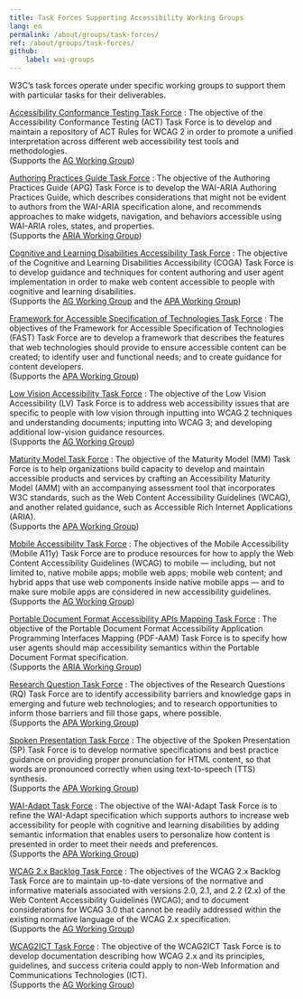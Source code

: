 ```yaml
---
title: Task Forces Supporting Accessibility Working Groups
lang: en
permalink: /about/groups/task-forces/
ref: /about/groups/task-forces/
github:
    label: wai-groups
---
```


W3C’s task forces operate under specific working groups to support them with particular tasks for their deliverables.

[Accessibility Conformance Testing Task Force](/about/groups/task-forces/conformance-testing/)
: The objective of the Accessibility Conformance Testing (ACT) Task Force is to develop and maintain a repository of ACT Rules for WCAG 2 in order to promote a unified interpretation across different web accessibility test tools and methodologies.<br />(Supports the [AG Working Group](/about/groups/agwg/))

[Authoring Practices Guide Task Force](/about/groups/task-forces/practices/)
: The objective of the Authoring Practices Guide (APG) Task Force is to develop the WAI-ARIA Authoring Practices Guide, which describes considerations that might not be evident to authors from the WAI-ARIA specification alone, and recommends approaches to make widgets, navigation, and behaviors accessible using WAI-ARIA roles, states, and properties.<br />(Supports the [ARIA Working Group](/about/groups/ariawg/))

[Cognitive and Learning Disabilities Accessibility Task Force](/about/groups/task-forces/coga/)
: The objective of the Cognitive and Learning Disabilities Accessibility (COGA) Task Force is to develop guidance and techniques for content authoring and user agent implementation in order to make web content accessible to people with cognitive and learning disabilities.<br />(Supports the [AG Working Group](/about/groups/agwg/) and the [APA Working Group](/about/groups/apawg/))

[Framework for Accessible Specification of Technologies Task Force](/about/groups/task-forces/fast/)
: The objectives of the Framework for Accessible Specification of Technologies (FAST) Task Force are to develop a framework that describes the features that web technologies should provide to ensure accessible content can be created; to identify user and functional needs; and to create guidance for content developers.<br />(Supports the [APA Working Group](/about/groups/agwg/))

[Low Vision Accessibility Task Force](/about/groups/task-forces/low-vision-a11y-tf/)
: The objective of the Low Vision Accessibility (LV) Task Force is to address web accessibility issues that are specific to people with low vision through inputting into WCAG 2 techniques and understanding documents; inputting into WCAG 3; and developing additional low-vision guidance resources.<br />(Supports the [AG Working Group](/about/groups/agwg/))

[Maturity Model Task Force](/about/groups/task-forces/maturity-model/)
: The objective of the Maturity Model (MM) Task Force is to help organizations build capacity to develop and maintain accessible products and services by crafting an Accessibility Maturity Model (AMM) with an accompanying assessment tool that incorporates W3C standards, such as the Web Content Accessibility Guidelines (WCAG), and another related guidance, such as Accessible Rich Internet Applications (ARIA).<br />(Supports the [APA Working Group](/about/groups/apawg/))

[Mobile Accessibility Task Force](/about/groups/task-forces/matf/)
: The objectives of the Mobile Accessibility (Mobile A11y) Task Force are to produce resources for how to apply the Web Content Accessibility Guidelines (WCAG) to mobile — including, but not limited to, native mobile apps; mobile web apps; mobile web content; and hybrid apps that use web components inside native mobile apps — and to make sure mobile apps are considered in new accessibility guidelines.<br />(Supports the [AG Working Group](/about/groups/agwg/))

[Portable Document Format Accessibility APIs Mapping Task Force](/about/groups/task-forces/pdf-aam/)
: The objective of the Portable Document Format Accessibility Application Programming Interfaces Mapping (PDF-AAM) Task Force is to specify how user agents should map accessibility semantics within the Portable Document Format specification.<br />(Supports the [ARIA Working Group](/about/groups/ariawg/))

[Research Question Task Force](/about/groups/task-forces/research-questions/)
: The objectives of the Research Questions (RQ) Task Force are to identify accessibility barriers and knowledge gaps in emerging and future web technologies; and to research opportunities to inform those barriers and fill those gaps, where possible.<br />(Supports the [APA Working Group](/about/groups/apawg/))

[Spoken Presentation Task Force](/about/groups/task-forces/pronunciation/)
: The objective of the Spoken Presentation (SP) Task Force is to develop normative specifications and best practice guidance on providing proper pronunciation for HTML content, so that words are pronounced correctly when using text-to-speech (TTS) synthesis.<br />(Supports the [APA Working Group](/about/groups/apawg/))

[WAI-Adapt Task Force](/about/groups/task-forces/adapt/)
: The objective of the WAI-Adapt Task Force is to refine the WAI-Adapt specification which supports authors to increase web accessibility for people with cognitive and learning disabilities by adding semantic information that enables users to personalize how content is presented in order to meet their needs and preferences.<br />(Supports the [APA Working Group](/about/groups/apawg/))

[WCAG 2.x Backlog Task Force](/about/groups/task-forces/wcag2x-backlog/)
: The objectives of the WCAG 2.x Backlog Task Force are to maintain up-to-date versions of the normative and informative materials associated with versions 2.0, 2.1, and 2.2 (2.x) of the Web Content Accessibility Guidelines (WCAG); and to document considerations for WCAG 3.0 that cannot be readily addressed within the existing normative language of the WCAG 2.x specification.<br />(Supports the [AG Working Group](/about/groups/agwg/))

[WCAG2ICT Task Force](/about/groups/task-forces/wcag2ict/)
: The objective of the WCAG2ICT Task Force is to develop documentation describing how WCAG 2.x and its principles, guidelines, and success criteria could apply to non-Web Information and Communications Technologies (ICT).<br />(Supports the [AG Working Group](/about/groups/agwg/))